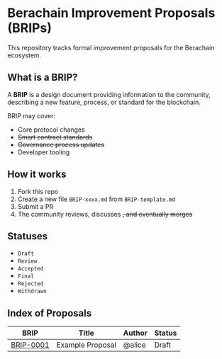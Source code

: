 # Berachain Improvement Proposals (BRIPs)

This repository tracks formal improvement proposals for the Berachain ecosystem.

## What is a BRIP?

A **BRIP** is a design document providing information to the community, describing a new feature, process, or standard for the blockchain.

BRIP may cover:

- Core protocol changes
- ~~Smart contract standards~~
- ~~Governance process updates~~
- Developer tooling

## How it works

1. Fork this repo
2. Create a new file `BRIP-xxxx.md` from `BRIP-template.md`
3. Submit a PR
4. The community reviews, discusses ~~, and eventually merges~~

## Statuses

- `Draft`
- `Review`
- `Accepted`
- `Final`
- `Rejected`
- `Withdrawn`

## Index of Proposals

| BRIP | Title | Author | Status |
|-----|-------|--------|--------|
| [BRIP-0001](BRIPs/BRIP-0001.md) | Example Proposal | @alice | Draft |
